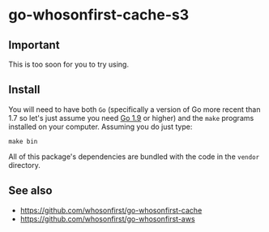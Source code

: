 # go-whosonfirst-cache-s3

## Important

This is too soon for you to try using.

## Install

You will need to have both `Go` (specifically a version of Go more recent than 1.7 so let's just assume you need [Go 1.9](https://golang.org/dl/) or higher) and the `make` programs installed on your computer. Assuming you do just type:

```
make bin
```

All of this package's dependencies are bundled with the code in the `vendor` directory.

## See also

* https://github.com/whosonfirst/go-whosonfirst-cache
* https://github.com/whosonfirst/go-whosonfirst-aws
